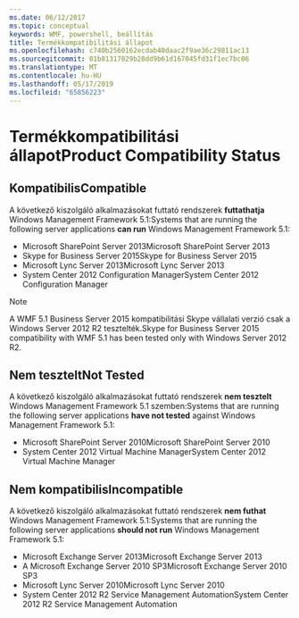 ```yaml
---
ms.date: 06/12/2017
ms.topic: conceptual
keywords: WMF, powershell, beállítás
title: Termékkompatibilitási állapot
ms.openlocfilehash: c740b2560162ecdab40daac2f9ae36c29811ac13
ms.sourcegitcommit: 01b81317029b28dd9b61d167045fd31f1ec7bc06
ms.translationtype: MT
ms.contentlocale: hu-HU
ms.lasthandoff: 05/17/2019
ms.locfileid: "65856223"
---
```

# <a name="product-compatibility-status"></a><span data-ttu-id="1224a-103">Termékkompatibilitási állapot</span><span class="sxs-lookup"><span data-stu-id="1224a-103">Product Compatibility Status</span></span>

## <a name="compatible"></a><span data-ttu-id="1224a-104">Kompatibilis</span><span class="sxs-lookup"><span data-stu-id="1224a-104">Compatible</span></span>

<span data-ttu-id="1224a-105">A következő kiszolgáló alkalmazásokat futtató rendszerek **futtathatja** Windows Management Framework 5.1:</span><span class="sxs-lookup"><span data-stu-id="1224a-105">Systems that are running the following server applications **can run** Windows Management Framework 5.1:</span></span>

- <span data-ttu-id="1224a-106">Microsoft SharePoint Server 2013</span><span class="sxs-lookup"><span data-stu-id="1224a-106">Microsoft SharePoint Server 2013</span></span>
- <span data-ttu-id="1224a-107">Skype for Business Server 2015</span><span class="sxs-lookup"><span data-stu-id="1224a-107">Skype for Business Server 2015</span></span>
- <span data-ttu-id="1224a-108">Microsoft Lync Server 2013</span><span class="sxs-lookup"><span data-stu-id="1224a-108">Microsoft Lync Server 2013</span></span>
- <span data-ttu-id="1224a-109">System Center 2012 Configuration Manager</span><span class="sxs-lookup"><span data-stu-id="1224a-109">System Center 2012 Configuration Manager</span></span>

> [!NOTE]
> <span data-ttu-id="1224a-110">A WMF 5.1 Business Server 2015 kompatibilitási Skype vállalati verzió csak a Windows Server 2012 R2 tesztelték.</span><span class="sxs-lookup"><span data-stu-id="1224a-110">Skype for Business Server 2015 compatibility with WMF 5.1 has been tested only with Windows Server 2012 R2.</span></span>

## <a name="not-tested"></a><span data-ttu-id="1224a-111">Nem tesztelt</span><span class="sxs-lookup"><span data-stu-id="1224a-111">Not Tested</span></span>

<span data-ttu-id="1224a-112">A következő kiszolgáló alkalmazásokat futtató rendszerek **nem tesztelt** Windows Management Framework 5.1 szemben:</span><span class="sxs-lookup"><span data-stu-id="1224a-112">Systems that are running the following server applications **have not tested** against Windows Management Framework 5.1:</span></span>

- <span data-ttu-id="1224a-113">Microsoft SharePoint Server 2010</span><span class="sxs-lookup"><span data-stu-id="1224a-113">Microsoft SharePoint Server 2010</span></span>
- <span data-ttu-id="1224a-114">System Center 2012 Virtual Machine Manager</span><span class="sxs-lookup"><span data-stu-id="1224a-114">System Center 2012 Virtual Machine Manager</span></span>

## <a name="incompatible"></a><span data-ttu-id="1224a-115">Nem kompatibilis</span><span class="sxs-lookup"><span data-stu-id="1224a-115">Incompatible</span></span>

<span data-ttu-id="1224a-116">A következő kiszolgáló alkalmazásokat futtató rendszerek **nem futhat** Windows Management Framework 5.1:</span><span class="sxs-lookup"><span data-stu-id="1224a-116">Systems that are running the following server applications **should not run** Windows Management Framework 5.1:</span></span>

- <span data-ttu-id="1224a-117">Microsoft Exchange Server 2013</span><span class="sxs-lookup"><span data-stu-id="1224a-117">Microsoft Exchange Server 2013</span></span>
- <span data-ttu-id="1224a-118">A Microsoft Exchange Server 2010 SP3</span><span class="sxs-lookup"><span data-stu-id="1224a-118">Microsoft Exchange Server 2010 SP3</span></span>
- <span data-ttu-id="1224a-119">Microsoft Lync Server 2010</span><span class="sxs-lookup"><span data-stu-id="1224a-119">Microsoft Lync Server 2010</span></span>
- <span data-ttu-id="1224a-120">System Center 2012 R2 Service Management Automation</span><span class="sxs-lookup"><span data-stu-id="1224a-120">System Center 2012 R2 Service Management Automation</span></span>
